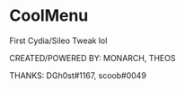# CoolMenu
First Cydia/Sileo Tweak lol

CREATED/POWERED BY: MONARCH, THEOS

THANKS:
DGh0st#1167, scoob#0049 
